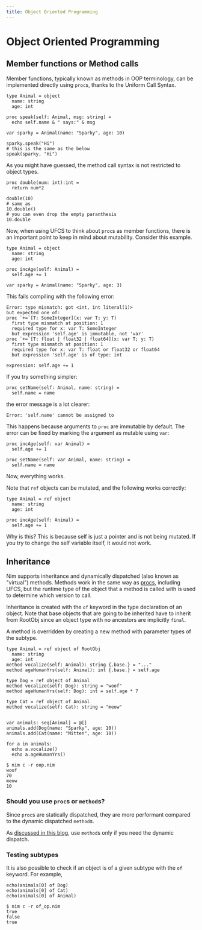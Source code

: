 ```yaml
---
title: Object Oriented Programming
---
```


# Object Oriented Programming

## Member functions or Method calls

Member functions, typically known as methods in OOP terminology, can be implemented directly using `proc`s, thanks to the Uniform Call Syntax.

``` nimrod
type Animal = object
  name: string
  age: int
  
proc speak(self: Animal, msg: string) = 
  echo self.name & " says:" & msg 
  
var sparky = Animal(name: "Sparky", age: 10)

sparky.speak("Hi")
# this is the same as the below
speak(sparky, "Hi")
```

As you might have guessed, the method call syntax is not restricted to object types.

``` nimrod
proc double(num: int):int =
  return num*2
  
double(10)
# same as
10.double()
# you can even drop the empty paranthesis
10.double
```

Now, when using UFCS to think about `proc`s as member functions, there is an important point to keep in mind about mutability. Consider this example.

``` nimrod
type Animal = object
  name: string
  age: int
  
proc incAge(self: Animal) =
  self.age += 1
  
var sparky = Animal(name: "Sparky", age: 3)
```

This fails compiling with the following error:
``` console
Error: type mismatch: got <int, int literal(1)>
but expected one of:
proc `+=`[T: SomeInteger](x: var T; y: T)
  first type mismatch at position: 1
  required type for x: var T: SomeInteger
  but expression 'self.age' is immutable, not 'var'
proc `+=`[T: float | float32 | float64](x: var T; y: T)
  first type mismatch at position: 1
  required type for x: var T: float or float32 or float64
  but expression 'self.age' is of type: int

expression: self.age += 1
```

If you try something simpler:
``` nimrod
proc setName(self: Animal, name: string) =
  self.name = name
```
the error message is a lot clearer:
``` console
Error: 'self.name' cannot be assigned to
```

This happens because arguments to `proc` are immutable by default. The error can be fixed by marking the argument as mutable using `var`:

``` nimrod
proc incAge(self: var Animal) =
  self.age += 1

proc setName(self: var Animal, name: string) =
  self.name = name
```

Now, everything works.

Note that `ref` objects can be mutated, and the following works correctly:
``` nimrod
type Animal = ref object
  name: string
  age: int
  
proc incAge(self: Animal) =
  self.age += 1
```

Why is this? This is because self is just a pointer and is not being mutated. If you try to change the self variable itself, it would not work.

## Inheritance

Nim supports inheritance and dynamically dispatched (also known as "virtual") methods. Methods work in the same way as [procs](/procs/), including UFCS, but the runtime type of the object that a method is called with is used to determine which version to call.

Inheritance is created with the `of` keyword in the type declaration of an object. Note that base objects that are going to be inherited have to inherit from RootObj since an object type with no ancestors are implicitly `final`.

A method is overridden by creating a new method with parameter types of the subtype.

``` nimrod
type Animal = ref object of RootObj
  name: string
  age: int
method vocalize(self: Animal): string {.base.} = "..."
method ageHumanYrs(self: Animal): int {.base.} = self.age

type Dog = ref object of Animal
method vocalize(self: Dog): string = "woof"
method ageHumanYrs(self: Dog): int = self.age * 7

type Cat = ref object of Animal
method vocalize(self: Cat): string = "meow"


var animals: seq[Animal] = @[]
animals.add(Dog(name: "Sparky", age: 10))
animals.add(Cat(name: "Mitten", age: 10))

for a in animals:
  echo a.vocalize()
  echo a.ageHumanYrs()
```
``` console
$ nim c -r oop.nim
woof
70
meow
10
```

### Should you use `proc`s or `method`s?

Since `proc`s are statically dispatched, they are more performant compared to the dynamic dispatched `method`s.

As [discussed in this blog](https://matthiashager.com/proc-method-nim), use `method`s only if you need the dynamic dispatch.

### Testing subtypes

It is also possible to check if an object is of a given subtype with the `of` keyword. For example,

``` nimrod
echo(animals[0] of Dog)
echo(animals[0] of Cat)
echo(animals[0] of Animal)
```
``` console
$ nim c -r of_op.nim
true
false
true
```
